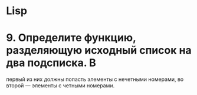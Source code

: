 # Lisp
# 9. Определите функцию, разделяющую исходный список на два подсписка. В
первый из них должны попасть элементы с нечетными номерами, во второй —
элементы с четными номерами.
